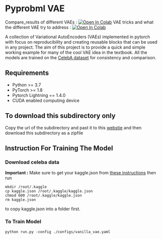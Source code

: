 # Pyprobml VAE 

Compare_results of different VAEs : <a href="https://colab.research.google.com/github/probml/pyprobml/blob/master/scripts/vae/compare_results.ipynb" target="_parent"><img src="https://colab.research.google.com/assets/colab-badge.svg" alt="Open In Colab"/></a>
VAE tricks and what the different VAE try to address : <a href="https://colab.research.google.com/github/probml/pyprobml/blob/master/scripts/vae/vae_tricks.ipynb" target="_parent"><img src="https://colab.research.google.com/assets/colab-badge.svg" alt="Open In Colab"/></a>

A collection of Variational AutoEncoders (VAEs) implemented in pytorch with focus on reproducibility and creating reusable blocks that can be used in any project. The aim of this project is to provide
a quick and simple working example for many of the cool VAE idea in the textbook. All the models are trained on the [CelebA dataset](http://mmlab.ie.cuhk.edu.hk/projects/CelebA.html)
for consistency and comparison. 

## Requirements
- Python >= 3.7
- PyTorch >= 1.8
- Pytorch Lightning  == 1.4.0
- CUDA enabled computing device

## To download this subdirectory only 

Copy the url of the subdirectory and past it to this [webstie](https://download-directory.github.io) and then download this subdirectory as a zipfile

## Instruction For Training The Model

### Download celeba data

**Important :** Make sure to get your kaggle.json from [these instructions](https://github.com/Kaggle/kaggle-api#api-credentials) then run 

```
mkdir /root/.kaggle 
cp kaggle.json /root/.kaggle/kaggle.json
chmod 600 /root/.kaggle/kaggle.json
rm kaggle.json
```

to copy kaggle.json into a folder first. 

### To Train Model

```
python run.py -config ./configs/vanilla_vae.yaml
```

